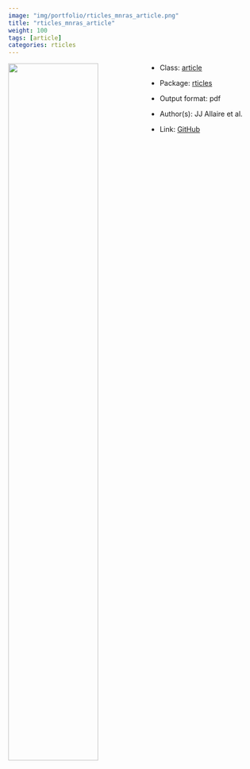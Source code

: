 ```yaml
---
image: "img/portfolio/rticles_mnras_article.png"
title: "rticles_mnras_article"
weight: 100
tags: [article]
categories: rticles
---
```




<!--more-->

<p><a href="../../img/portfolio/rticles_mnras_article.png"><img class = "jf-image-shadow" src="../../img/portfolio/rticles_mnras_article.png" width="60%"  align="left"></a></p>

- Class: [article](../../tags/article)
- Package: [rticles](rticles)
- Output format: pdf

- Author(s): JJ Allaire et al.
- Link: [GitHub](https://github.com/rstudio/rticles)



